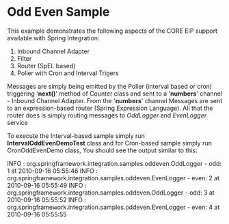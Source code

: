 Odd Even Sample
===============

This example demonstrates the following aspects of the CORE EIP support available with Spring Integration:

1. Inbound Channel Adapter
2. Filter
3. Router (SpEL based)
4. Poller with Cron and Interval Trigers

Messages are simply being emitted by the Poller (interval based or cron) triggering '**next()**' method of Counter class and sent to a '**numbers**' channel - Inbound Channel Adapter. From the '**numbers**' channel Messages are sent to an expression-based router (Spring Expression Language). All that the router does is simply routing messages to *OddLogger* and *EvenLogger* service

To execute the Interval-based sample simply run **IntervalOddEvenDemoTest** class and for Cron-based sample simply 
run CronOddEvenDemo class, You should see the output similar to this:

INFO : org.springframework.integration.samples.oddeven.OddLogger - odd:  1 at 2010-09-16 05:55:46
INFO : org.springframework.integration.samples.oddeven.EvenLogger - even: 2 at 2010-09-16 05:55:49
INFO : org.springframework.integration.samples.oddeven.OddLogger - odd:  3 at 2010-09-16 05:55:52
INFO : org.springframework.integration.samples.oddeven.EvenLogger - even: 4 at 2010-09-16 05:55:55 


